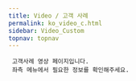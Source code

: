 ```yaml
---
title: Video / 고객 사례
permalink: ko_video_c.html
sidebar: Video_Custom
topnav: topnav
---
```


     고객사례 영상 페이지입니다.
     좌측 메뉴에서 필요한 정보를 확인해주세요.
